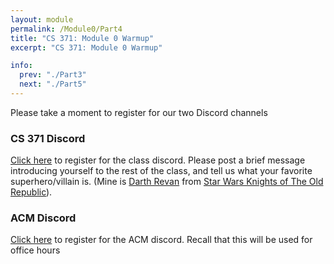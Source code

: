 ```yaml
---
layout: module
permalink: /Module0/Part4
title: "CS 371: Module 0 Warmup"
excerpt: "CS 371: Module 0 Warmup"

info:
  prev: "./Part3"
  next: "./Part5"
---
```

<p>
Please take a moment to register for our two Discord channels
</p>

<h3>CS 371 Discord</h3>
<p>
<a href = "https://discord.gg/NXzrynxBGm">Click here</a> to register for the class discord.  Please post a brief message introducing yourself to the rest of the class, and tell us what your favorite superhero/villain is.  (Mine is <a href = "https://en.wikipedia.org/wiki/Revan">Darth Revan</a> from <a href = "https://en.wikipedia.org/wiki/Star_Wars:_Knights_of_the_Old_Republic">Star Wars Knights of The Old Republic</a>).
</p>

<h3>ACM Discord</h3>
<p>
<a href = "https://discord.gg/Nzz6BDGC4f">Click here</a> to register for the ACM discord.  Recall that this will be used for office hours
</p>